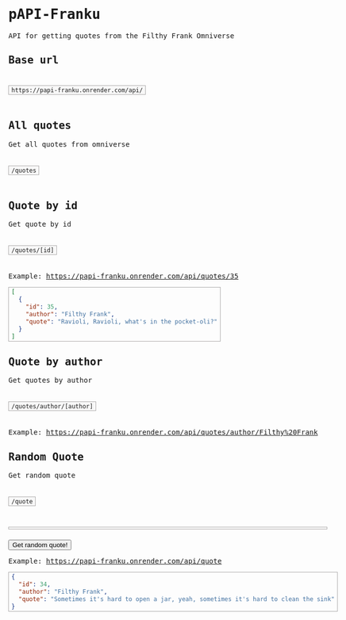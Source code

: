 <style>
    @import url('https://fonts.googleapis.com/css2?family=Roboto+Mono:wght@300&display=swap');
    body {
        font-family: 'Roboto Mono', monospace;
        max-width: max-content;
        margin: auto;
    }
    pre {
        display: inline-block;
        background-color: #f8f8f8;
        border: 1px solid #acaaaa;
        margin-top: 1.5em;
        margin-bottom: 1.5em;
        margin-right: 1.5em;
        padding: 0.125rem 0.3125rem 0.0625rem;
         }
    #wrapper {
        
        background-color: #f8f8f8;
        border: 1px solid #acaaaa;
        margin-top: 1.5em;
        margin-bottom: 1.5em;
        margin-right: 1.5em;
        padding: 0.125rem 0.3125rem 0.0625rem;
        max-width: 650px;
         }

</style>

# pAPI-Franku

API for getting quotes from the Filthy Frank Omniverse

## Base url

```
https://papi-franku.onrender.com/api/
```

## All quotes

Get all quotes from omniverse

```
/quotes
```

## Quote by id

Get quote by id

```
/quotes/[id]
```

Example: https://papi-franku.onrender.com/api/quotes/35

```json
[
  {
    "id": 35,
    "author": "Filthy Frank",
    "quote": "Ravioli, Ravioli, what's in the pocket-oli?"
  }
]
```

## Quote by author

Get quotes by author

```
/quotes/author/[author]
```

Example: https://papi-franku.onrender.com/api/quotes/author/Filthy%20Frank

## Random Quote

Get random quote

```
/quote
```

<div id="wrapper">
<div id="quote"> 
</div> 
<div id="author"> 
</div> 
</div>
<button id="random-quote" type="button"> 
        Get random quote!  
</button>

Example: https://papi-franku.onrender.com/api/quote

```json
{
  "id": 34,
  "author": "Filthy Frank",
  "quote": "Sometimes it's hard to open a jar, yeah, sometimes it's hard to clean the sink"
}
```

<script>
const randomQuote = document.querySelector("#random-quote");
const quote = document.querySelector("#quote");
const author = document.querySelector("#author");

quote.innerHTML = "Sometimes it's hard to open a jar, yeah, sometimes it's hard to clean the sink"
author.innerHTML = "~ Filthy Frank"


randomQuote.addEventListener("click", () => {
    fetch("https://papi-franku.onrender.com/api/quote")
        .then((response) => response.json())
        .then((data) => {
            quote.innerHTML = data.quote;
            author.innerHTML = `~ ${data.author}`;
        });
});
</script>
